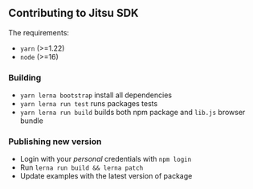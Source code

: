 ## Contributing to Jitsu SDK

The requirements: 
 * `yarn` (>=1.22)
 * `node` (>=16)

### Building

* `yarn lerna bootstrap` install all dependencies
* `yarn lerna run test` runs packages tests
* `yarn lerna run build` builds both npm package and `lib.js` browser bundle

### Publishing new version

* Login with your *personal* credentials with `npm login`
* Run `lerna run build && lerna patch`
* Update examples with the latest version of package

